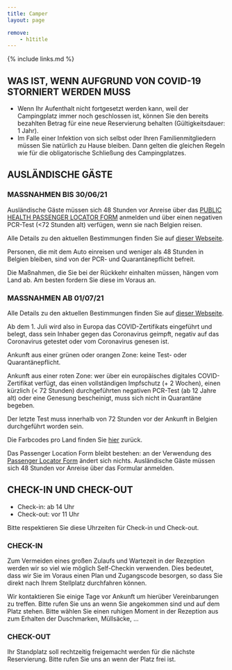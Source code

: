 ```yaml
---
title: Camper
layout: page

remove:
    - h1title
---
```


{% include links.md %}

## WAS IST, WENN AUFGRUND VON COVID-19 STORNIERT WERDEN MUSS

* Wenn Ihr Aufenthalt nicht fortgesetzt werden kann, weil der Campingplatz immer noch geschlossen ist, können Sie den bereits bezahlten Betrag für eine neue Reservierung behalten (Gültigkeitsdauer: 1 Jahr).
* Im Falle einer Infektion von sich selbst oder Ihren Familienmitgliedern müssen Sie natürlich zu Hause bleiben. Dann gelten die gleichen Regeln wie für die obligatorische Schließung des Campingplatzes.


## AUSLÄNDISCHE GÄSTE
### MASSNAHMEN BIS 30/06/21
Ausländische Gäste müssen sich 48 Stunden vor Anreise über das [PUBLIC HEALTH PASSENGER LOCATOR FORM](https://travel.info-coronavirus.be/de/public-health-passenger-locator-form)  anmelden und über einen negativen PCR-Test (<72 Stunden alt) verfügen, wenn sie nach Belgien reisen.

Alle Details zu den aktuellen Bestimmungen finden Sie auf [dieser Webseite](https://www.info-coronavirus.be/de/reisen/).

Personen, die mit dem Auto einreisen und weniger als 48 Stunden in Belgien bleiben, sind von der PCR- und Quarantänepflicht befreit.

Die Maßnahmen, die Sie bei der Rückkehr einhalten müssen, hängen vom Land ab. Am besten fordern Sie diese im Voraus an.

### MASSNAHMEN AB 01/07/21
Alle Details zu den aktuellen Bestimmungen finden Sie auf [dieser Webseite](https://www.info-coronavirus.be/de/reisen/).

Ab dem 1. Juli wird also in Europa das COVID-Zertifikats eingeführt und belegt, dass sein Inhaber gegen das Coronavirus geimpft, negativ auf das Coronavirus getestet oder vom Coronavirus genesen ist.

Ankunft aus einer grünen oder orangen Zone: keine Test- oder Quarantänepflicht.

Ankunft aus einer roten Zone: wer über ein europäisches digitales COVID-Zertifikat verfügt, das einen vollständigen Impfschutz (+ 2 Wochen), einen kürzlich (< 72 Stunden) durchgeführten negativen PCR-Test (ab 12 Jahre alt) oder eine Genesung bescheinigt, muss sich nicht in Quarantäne begeben.

Der letzte Test muss innerhalb von 72 Stunden vor der Ankunft in Belgien durchgeführt worden sein.

Die Farbcodes pro Land finden Sie [hier](https://www.info-coronavirus.be/de/farbcode-pro-land/) zurück. 

Das Passenger Location Form bleibt bestehen: an der Verwendung des [Passenger Locator Form](https://travel.info-coronavirus.be/nl/public-health-passenger-locator-form) ändert sich nichts.
Ausländische Gäste müssen sich 48 Stunden vor Anreise über das Formular anmelden.

## CHECK-IN UND CHECK-OUT

* Check-in: ab 14 Uhr
* Check-out: vor 11 Uhr

Bitte respektieren Sie diese Uhrzeiten für Check-in und Check-out.

### CHECK-IN

Zum Vermeiden eines großen Zulaufs und Wartezeit in der Rezeption werden wir so viel
wie möglich Self-Checkin verwenden. Dies bedeutet, dass wir Sie im Voraus einen Plan
und Zugangscode besorgen, so dass Sie direkt nach Ihrem Stellplatz durchfahren können.

Wir kontaktieren Sie einige Tage vor Ankunft um hierüber Vereinbarungen zu treffen.
Bitte rufen Sie uns an wenn Sie angekommen sind und auf dem Platz stehen. Bitte wählen Sie
einen ruhigen Moment in der Rezeption aus zum Erhalten der Duschmarken, Müllsäcke, ...

### CHECK-OUT

Ihr Standplatz soll rechtzeitig freigemacht werden für die nächste Reservierung.
Bitte rufen Sie uns an wenn der Platz frei ist.
